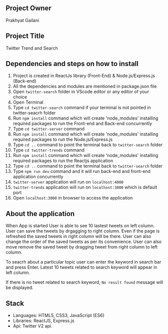 ## Project Owner

Prakhyat Gailani

## Project Title

Twitter Trend and Search

## Dependencies and steps on how to install

1. Project is created in ReactJs library (Front-End) & Node.js/Express.js (Back-end)
2. All the dependencies and modules are mentioned in package.json file
3. Open `twitter-search` folder in VScode editor or any editor of your choice
4. Open Terminal
5. Type `cd twitter-search` command if your terminal is not pointed in twitter-seacrh folder
6. Run `npm install` command which will create 'node_modules' installing required packages to run the Front-end and Back-end concurrently
7. Type `cd twitter-server` command
8. Run `npm install` command which will create 'node_modules' installing required packages to run the Node.js/Express.js
9. Type `cd ..` command to point the terminal back to `twitter-search` folder
10. Type `cd twitter-trends` command
11. Run `npm install` command which will create 'node_modules' installing required packages to run the Reactjs application
12. Type `cd ..` command to point the terminal back to `twitter-search` folder
13. Type `npm run dev` command and it will run back-end and front-end application concurrently
14. `twitter-server` application will run on `localhost:4000`
15. `twitter-trends` application will run on `localhost:3000` which is default port
16. Open `localhost:3000` in browser to access the application

## About the application

When App is started User is able to see 10 lastest tweets on left column. User can save the tweets by drgagging to right column. Even if the page is refreshed the saved tweets in right column will be there. User can also change the order of the saved tweets as per its convenience. User can also move remove the saved tweet by dragging tweet from right column to left column.

To seacrh about a particular topic user can enter the keyword in search bar and press Enter. Latest 10 tweets related to search keyword will appear in left column.

If there is no tweet related to search keyword, `No result found` message will be displayed.

## Stack

- Languages: HTML5, CSS3, JavaScript (ES6)
- Libraries: ReactJS, Express.js
- Api: Twitter V2 api.
